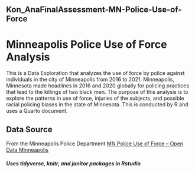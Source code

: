 ## Kon_AnaFinalAssessment-MN-Police-Use-of-Force

# Minneapolis Police Use of Force Analysis
This is a Data Exploration that analyzes the use of force by police against individuals in the city of Minneapolis from 2016 to 2021. Minneapolis, Minnesota made headlines in 2016 and 2020 globally for policing practices that lead to the killings of two black men. The purpose of this analysis is to explore the patterns in use of force, injuries of the subjects, and possible racial policing biases in the state of Minnesota.
This is conducted by R and uses a Quarto document.

## Data Source 
From the Minneapolis Police Department
[MN Police Use of Force – Open Data Minneapolis](https://opendata.minneapolismn.gov/datasets/police-use-of-force)

#### *Uses tidyverse, knitr, and janitor packages in Rstudio* 
